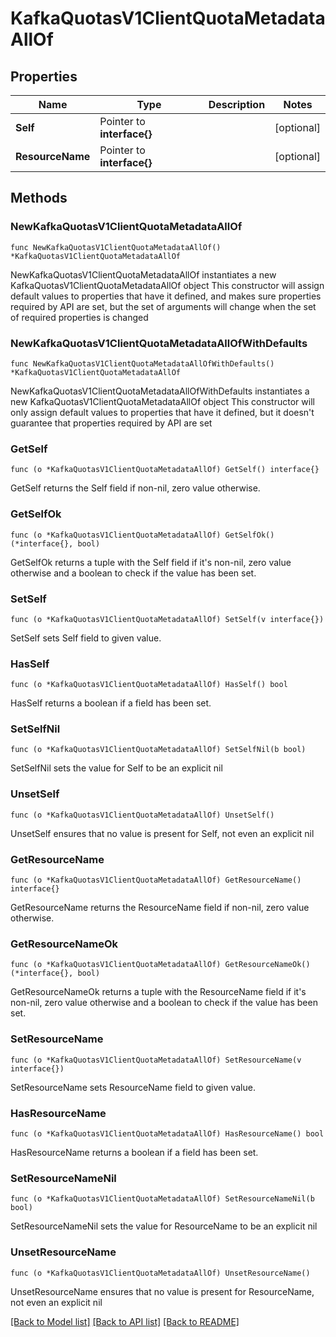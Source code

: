 # KafkaQuotasV1ClientQuotaMetadataAllOf

## Properties

Name | Type | Description | Notes
------------ | ------------- | ------------- | -------------
**Self** | Pointer to **interface{}** |  | [optional] 
**ResourceName** | Pointer to **interface{}** |  | [optional] 

## Methods

### NewKafkaQuotasV1ClientQuotaMetadataAllOf

`func NewKafkaQuotasV1ClientQuotaMetadataAllOf() *KafkaQuotasV1ClientQuotaMetadataAllOf`

NewKafkaQuotasV1ClientQuotaMetadataAllOf instantiates a new KafkaQuotasV1ClientQuotaMetadataAllOf object
This constructor will assign default values to properties that have it defined,
and makes sure properties required by API are set, but the set of arguments
will change when the set of required properties is changed

### NewKafkaQuotasV1ClientQuotaMetadataAllOfWithDefaults

`func NewKafkaQuotasV1ClientQuotaMetadataAllOfWithDefaults() *KafkaQuotasV1ClientQuotaMetadataAllOf`

NewKafkaQuotasV1ClientQuotaMetadataAllOfWithDefaults instantiates a new KafkaQuotasV1ClientQuotaMetadataAllOf object
This constructor will only assign default values to properties that have it defined,
but it doesn't guarantee that properties required by API are set

### GetSelf

`func (o *KafkaQuotasV1ClientQuotaMetadataAllOf) GetSelf() interface{}`

GetSelf returns the Self field if non-nil, zero value otherwise.

### GetSelfOk

`func (o *KafkaQuotasV1ClientQuotaMetadataAllOf) GetSelfOk() (*interface{}, bool)`

GetSelfOk returns a tuple with the Self field if it's non-nil, zero value otherwise
and a boolean to check if the value has been set.

### SetSelf

`func (o *KafkaQuotasV1ClientQuotaMetadataAllOf) SetSelf(v interface{})`

SetSelf sets Self field to given value.

### HasSelf

`func (o *KafkaQuotasV1ClientQuotaMetadataAllOf) HasSelf() bool`

HasSelf returns a boolean if a field has been set.

### SetSelfNil

`func (o *KafkaQuotasV1ClientQuotaMetadataAllOf) SetSelfNil(b bool)`

 SetSelfNil sets the value for Self to be an explicit nil

### UnsetSelf
`func (o *KafkaQuotasV1ClientQuotaMetadataAllOf) UnsetSelf()`

UnsetSelf ensures that no value is present for Self, not even an explicit nil
### GetResourceName

`func (o *KafkaQuotasV1ClientQuotaMetadataAllOf) GetResourceName() interface{}`

GetResourceName returns the ResourceName field if non-nil, zero value otherwise.

### GetResourceNameOk

`func (o *KafkaQuotasV1ClientQuotaMetadataAllOf) GetResourceNameOk() (*interface{}, bool)`

GetResourceNameOk returns a tuple with the ResourceName field if it's non-nil, zero value otherwise
and a boolean to check if the value has been set.

### SetResourceName

`func (o *KafkaQuotasV1ClientQuotaMetadataAllOf) SetResourceName(v interface{})`

SetResourceName sets ResourceName field to given value.

### HasResourceName

`func (o *KafkaQuotasV1ClientQuotaMetadataAllOf) HasResourceName() bool`

HasResourceName returns a boolean if a field has been set.

### SetResourceNameNil

`func (o *KafkaQuotasV1ClientQuotaMetadataAllOf) SetResourceNameNil(b bool)`

 SetResourceNameNil sets the value for ResourceName to be an explicit nil

### UnsetResourceName
`func (o *KafkaQuotasV1ClientQuotaMetadataAllOf) UnsetResourceName()`

UnsetResourceName ensures that no value is present for ResourceName, not even an explicit nil

[[Back to Model list]](../README.md#documentation-for-models) [[Back to API list]](../README.md#documentation-for-api-endpoints) [[Back to README]](../README.md)


